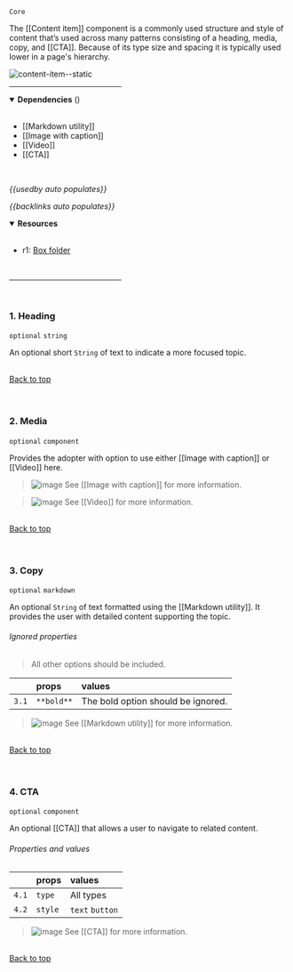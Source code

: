 `Core` <!-- category start --><!-- category end -->

The [[Content item]] component is a commonly used structure and style of content that’s used across many patterns consisting of a heading, media, copy, and [[CTA]]. Because of its type size and spacing it is typically used lower in a page's hierarchy.

![content-item--static](https://user-images.githubusercontent.com/3793636/121725811-5b03df00-caaf-11eb-98fd-45fbc2c9ba3e.png)

<hr width="40%" />

<!-- toc start open="true" --><!-- toc end -->

<details open="true">
  <summary><strong>Dependencies</strong> (<!-- dependencyCount start --><!-- dependencyCount end -->)</summary><br />

- [[Markdown utility]]
- [[Image with caption]]
- [[Video]]
- [[CTA]]

<br />
</details>

<!-- usedby start open="true" -->
*{{usedby auto populates}}*
<!-- usedby end -->

<!-- backlinks start open="true" -->
*{{backlinks auto populates}}*
<!-- backlinks end -->

<a name="resources"></a>
<details open="true">
  <summary><strong>Resources</strong></summary><br />

- r1: [Box folder](https://ibm.ent.box.com/folder/101273188385)

<br />
</details>

<hr width="40%" />

<br />

### 1. Heading
`optional` `string`

An optional short `String` of text to indicate a more focused topic. 

<br />[Back to top](#wiki-wrapper)<br /><br /><br />

### 2. Media
`optional` `component`

Provides the adopter with option to use either [[Image with caption]] or [[Video]] here.

> ![image](https://user-images.githubusercontent.com/3793636/117873919-f6faba80-b265-11eb-81a5-039bdcd822e8.png)  See [[Image with caption]] for more information.

> ![image](https://user-images.githubusercontent.com/3793636/117873919-f6faba80-b265-11eb-81a5-039bdcd822e8.png)  See [[Video]] for more information.

<br />[Back to top](#wiki-wrapper)<br /><br /><br />

### 3. Copy
`optional` `markdown`

An optional `String` of text formatted using the [[Markdown utility]]. It provides the user with detailed content supporting the topic.

###### Ignored properties

> All other options should be included.

|        | props      | values       |
|:-------|:-----------|:-------------|
| `3.1`  | `**bold**` | The bold option should be ignored. |

> ![image](https://user-images.githubusercontent.com/3793636/117873919-f6faba80-b265-11eb-81a5-039bdcd822e8.png)  See [[Markdown utility]] for more information.

<br />[Back to top](#wiki-wrapper)<br /><br /><br />

### 4. CTA

`optional` `component`

An optional [[CTA]] that allows a user to navigate to related content.

###### Properties and values

|        | props      | values       |
|:-------|:-----------|:-------------|
| `4.1`  | `type`     | All types    |
| `4.2`  | `style`    | `text` `button`   |


> ![image](https://user-images.githubusercontent.com/3793636/117873919-f6faba80-b265-11eb-81a5-039bdcd822e8.png)  See [[CTA]] for more information.

<br />[Back to top](#wiki-wrapper)<br /><br /><br />